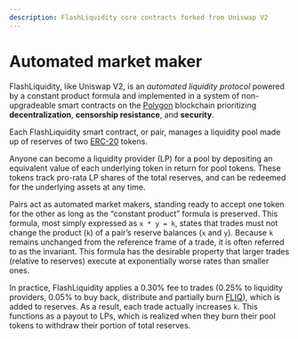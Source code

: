 ```yaml
---
description: FlashLiquidity core contracts forked from Uniswap V2
---
```


# Automated market maker

FlashLiquidity, like Uniswap V2, is an _automated liquidity protocol_ powered by a constant product formula and implemented in a system of non-upgradeable smart contracts on the [Polygon](https://docs.polygon.technology) blockchain prioritizing **decentralization**, **censorship resistance**, and **security**.

Each FlashLiquidity smart contract, or pair, manages a liquidity pool made up of reserves of two [ERC-20](https://eips.ethereum.org/EIPS/eip-20) tokens.

Anyone can become a liquidity provider (LP) for a pool by depositing an equivalent value of each underlying token in return for pool tokens. These tokens track pro-rata LP shares of the total reserves, and can be redeemed for the underlying assets at any time.

Pairs act as automated market makers, standing ready to accept one token for the other as long as the “constant product” formula is preserved. This formula, most simply expressed as `x * y = k`, states that trades must not change the product (`k`) of a pair’s reserve balances (`x` and `y`). Because `k` remains unchanged from the reference frame of a trade, it is often referred to as the invariant. This formula has the desirable property that larger trades (relative to reserves) execute at exponentially worse rates than smaller ones.

In practice, FlashLiquidity applies a 0.30% fee to trades (0.25% to liquidity providers, 0.05% to buy back, distribute and partially burn [FLIQ](../fliq-token.md)), which is added to reserves. As a result, each trade actually increases `k`. This functions as a payout to LPs, which is realized when they burn their pool tokens to withdraw their portion of total reserves.
